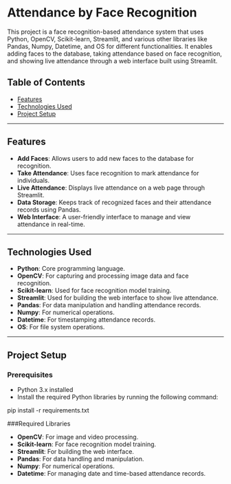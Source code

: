 # Attendance by Face Recognition

This project is a face recognition-based attendance system that uses Python, OpenCV, Scikit-learn, Streamlit, and various other libraries like Pandas, Numpy, Datetime, and OS for different functionalities. It enables adding faces to the database, taking attendance based on face recognition, and showing live attendance through a web interface built using Streamlit.

## Table of Contents
- [Features](#features)
- [Technologies Used](#technologies-used)
- [Project Setup](#project-setup)

---

## Features
- **Add Faces**: Allows users to add new faces to the database for recognition.
- **Take Attendance**: Uses face recognition to mark attendance for individuals.
- **Live Attendance**: Displays live attendance on a web page through Streamlit.
- **Data Storage**: Keeps track of recognized faces and their attendance records using Pandas.
- **Web Interface**: A user-friendly interface to manage and view attendance in real-time.

---

## Technologies Used
- **Python**: Core programming language.
- **OpenCV**: For capturing and processing image data and face recognition.
- **Scikit-learn**: Used for face recognition model training.
- **Streamlit**: Used for building the web interface to show live attendance.
- **Pandas**: For data manipulation and handling attendance records.
- **Numpy**: For numerical operations.
- **Datetime**: For timestamping attendance records.
- **OS**: For file system operations.

---

## Project Setup

### Prerequisites
- Python 3.x installed
- Install the required Python libraries by running the following command:

pip install -r requirements.txt

###Required Libraries
- **OpenCV**: For image and video processing.
- **Scikit-learn**: For face recognition model training.
- **Streamlit**: For building the web interface.
- **Pandas**: For data handling and manipulation.
- **Numpy**: For numerical operations.
- **Datetime**: For managing date and time-based attendance records.
